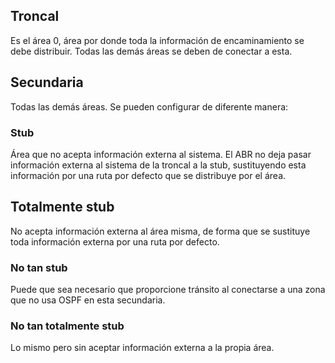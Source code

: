 ## Troncal

Es el área 0, área por donde toda la información de encaminamiento se debe distribuir. Todas las demás áreas se deben de conectar a esta.

## Secundaria

Todas las demás áreas. Se pueden configurar de diferente manera:

### Stub

Área que no acepta información externa al sistema. El ABR no deja pasar información externa al sistema de la troncal a la stub, sustituyendo esta información por una ruta por defecto que se distribuye por el área.

## Totalmente stub

No acepta información externa al área misma, de forma que se sustituye toda información externa por una ruta por defecto.

### No tan stub

Puede que sea necesario que proporcione tránsito al conectarse a una zona que no usa OSPF en esta secundaria.

### No tan totalmente stub

Lo mismo pero sin aceptar información externa a la propia área.